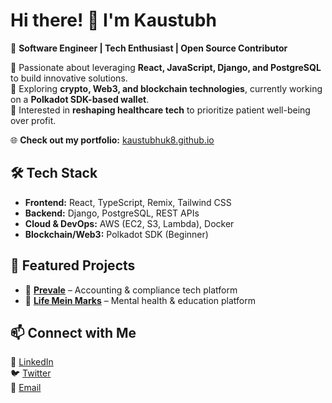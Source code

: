 # Hi there! 👋 I'm Kaustubh  

🚀 **Software Engineer | Tech Enthusiast | Open Source Contributor**  

🔹 Passionate about leveraging **React, JavaScript, Django, and PostgreSQL** to build innovative solutions.  
🔹 Exploring **crypto, Web3, and blockchain technologies**, currently working on a **Polkadot SDK-based wallet**.  
🔹 Interested in **reshaping healthcare tech** to prioritize patient well-being over profit.  

🌐 **Check out my portfolio:** [kaustubhuk8.github.io](https://kaustubhuk8.github.io)  

## 🛠 Tech Stack  

- **Frontend:** React, TypeScript, Remix, Tailwind CSS  
- **Backend:** Django, PostgreSQL, REST APIs  
- **Cloud & DevOps:** AWS (EC2, S3, Lambda), Docker  
- **Blockchain/Web3:** Polkadot SDK (Beginner)  

## 🚀 Featured Projects  

- 🔹 **[Prevale](https://github.com/kaustubhuk8/)** – Accounting & compliance tech platform  
- 🔹 **[Life Mein Marks](https://github.com/kaustubhuk8/)** – Mental health & education platform 

## 📫 Connect with Me  

🔗 [LinkedIn](https://linkedin.com/in/your-profile)  
🐦 [Twitter](https://twitter.com/your-handle)  
💌 [Email](mailto:your.email@example.com)  
